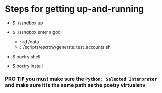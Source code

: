 # Steps for getting up-and-running

- $ ./sandbox up
- $ ./sandbox enter algod
    - : cd /data
    - : ./scripts/escrow/generate_test_accounts.sh
    
- $ poetry shell
- $ poetry install

### PRO TIP you must make sure the `Python: Selected Interpreter` and make sure it is the same path as the poetry virtualenv